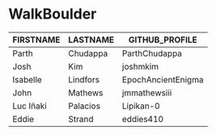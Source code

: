 # WalkBoulder


FIRSTNAME | LASTNAME  | GITHUB_PROFILE
--------- |---------  |---------------
Parth     | Chudappa  | ParthChudappa
Josh      |  Kim      | joshmkim
Isabelle  | Lindfors  | EpochAncientEnigma
John      | Mathews   | jmmathewsiii 
Luc Iñaki | Palacios  | Lipikan-0
Eddie     | Strand    | eddies410
